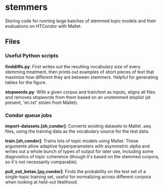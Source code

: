 # stemmers
Storing code for running large batches of stemmed topic models and their evaluations
on HTCondor with Mallet.

## Files
### Useful Python scripts

**finddiffs.py**: First writes out the resulting vocabulary size of every stemming
treatment, then prints out examples of short pieces of text that maximize how
different they are between stemmers. Helpful for generating tables for the figure.

**stopwords.py**: With a given corpus and train/test as inputs, aligns all files and
removes stopwords from them based on an unstemmed stoplist (at present, 'en.txt'
stolen from Mallet).

### Condor queue jobs

**import-datasets.[sh,condor]**: Converts existing datasets to Mallet .seq files,
using the training data as the vocabulary source for the test data.

**train.[sh,condor]**: Trains lots of topic models using Mallet. These arguments
allow adaptive hyperparameters with asymmetric alpha and writes out a whole bunch
of types of output for later use, including some diagnostics of topic coherence
(though it's based on the stemmed corpora, so it's not necessarily comparable).

**pull_out_betas.[py,condor]**: Finds the probability on the test set of a
single-topic training set, useful for normalizing across different corpora when
looking at held-out likelihood.
